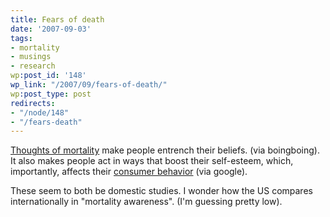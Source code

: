 ```yaml
---
title: Fears of death
date: '2007-09-03'
tags:
- mortality
- musings
- research
wp:post_id: '148'
wp_link: "/2007/09/fears-of-death/"
wp:post_type: post
redirects:
- "/node/148"
- "/fears-death"
---
```


[Thoughts of mortality](http://www.boingboing.net/2007/08/31/how-voters-are-susce.html) make people entrench their beliefs. (via boingboing). It also makes people act in ways that boost their self-esteem, which, importantly, affects their [consumer behavior](http://www.gsb.stanford.edu/news/research/mktg_shiv_mortality.shtml) (via google).

These seem to both be domestic studies. I wonder how the US compares internationally in "mortality awareness". (I'm guessing pretty low).
